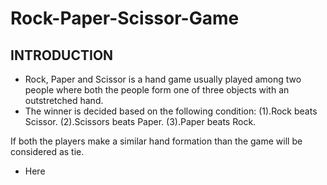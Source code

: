 # **Rock-Paper-Scissor-Game**

## INTRODUCTION

- Rock, Paper and Scissor is a hand game usually played among two people where both the people form one of three objects with an outstretched hand.
- The winner is decided based on the following condition:
 (1).Rock beats Scissor. 
 (2).Scissors beats Paper.
 (3).Paper beats Rock.

 If both the players make a similar hand formation than the game will be considered as tie.
- Here 
